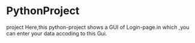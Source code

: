 # PythonProject
project
Here,this python-project shows a GUI of Login-page.in which ,you can enter your data accoding to this Gui.
